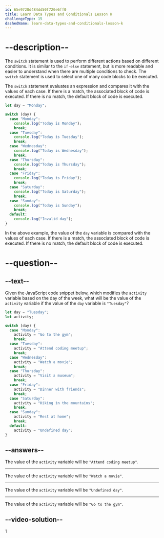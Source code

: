 ```yaml
---
id: 65e9728d484dd50f720e6ff0
title: Learn Data Types and Conditionals Lesson K
challengeType: 15
dashedName: learn-data-types-and-conditionals-lesson-k
---
```

# --description--

The `switch` statement is used to perform different actions based on different conditions. It is similar to the `if-else` statement, but is more readable and easier to understand when there are multiple conditions to check. The `switch` statement is used to select one of many code blocks to be executed.

The `switch` statement evaluates an expression and compares it with the values of each case. If there is a match, the associated block of code is executed. If there is no match, the default block of code is executed.

```javascript
let day = "Monday";

switch (day) {
  case "Monday":
    console.log("Today is Monday");
    break;
  case "Tuesday":
    console.log("Today is Tuesday");
    break;
  case "Wednesday":
    console.log("Today is Wednesday");
    break;
  case "Thursday":
    console.log("Today is Thursday");
    break;
  case "Friday":
    console.log("Today is Friday");
    break;
  case "Saturday":
    console.log("Today is Saturday");
    break;
  case "Sunday":
    console.log("Today is Sunday");
    break;
  default:
    console.log("Invalid day");
}
```

In the above example, the value of the `day` variable is compared with the values of each case. If there is a match, the associated block of code is executed. If there is no match, the default block of code is executed.

# --question--

## --text--

Given the JavaScript code snippet below, which modifies the `activity` variable based on the day of the week, what will be the value of the `activity` variable if the value of the `day` variable is `"Tuesday"`?

```javascript
let day = "Tuesday";
let activity;

switch (day) {
  case "Monday":
    activity = "Go to the gym";
    break;
  case "Tuesday":
    activity = "Attend coding meetup";
    break;
  case "Wednesday":
    activity = "Watch a movie";
    break;
  case "Thursday":
    activity = "Visit a museum";
    break;
  case "Friday":
    activity = "Dinner with friends";
    break;
  case "Saturday":
    activity = "Hiking in the mountains";
    break;
  case "Sunday":
    activity = "Rest at home";
    break;
  default:
    activity = "Undefined day";
}

```

## --answers--

The value of the `activity` variable will be `"Attend coding meetup"`.

---

The value of the `activity` variable will be `"Watch a movie"`.

---

The value of the `activity` variable will be `"Undefined day"`.

---

The value of the `activity` variable will be `"Go to the gym"`.

## --video-solution--

1
